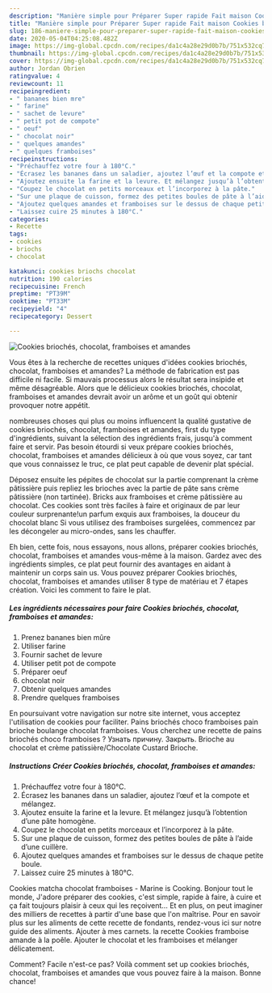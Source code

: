 ```yaml
---
description: "Manière simple pour Préparer Super rapide Fait maison Cookies briochés, chocolat, framboises et amandes"
title: "Manière simple pour Préparer Super rapide Fait maison Cookies briochés, chocolat, framboises et amandes"
slug: 186-maniere-simple-pour-preparer-super-rapide-fait-maison-cookies-brioches-chocolat-framboises-et-amandes
date: 2020-05-04T04:25:08.482Z
image: https://img-global.cpcdn.com/recipes/da1c4a28e29d0b7b/751x532cq70/cookies-brioches-chocolat-framboises-et-amandes-photo-principale-de-la-recette.jpg
thumbnail: https://img-global.cpcdn.com/recipes/da1c4a28e29d0b7b/751x532cq70/cookies-brioches-chocolat-framboises-et-amandes-photo-principale-de-la-recette.jpg
cover: https://img-global.cpcdn.com/recipes/da1c4a28e29d0b7b/751x532cq70/cookies-brioches-chocolat-framboises-et-amandes-photo-principale-de-la-recette.jpg
author: Jordan Obrien
ratingvalue: 4
reviewcount: 11
recipeingredient:
- " bananes bien mre"
- " farine"
- " sachet de levure"
- " petit pot de compote"
- " oeuf"
- " chocolat noir"
- " quelques amandes"
- " quelques framboises"
recipeinstructions:
- "Préchauffez votre four à 180°C."
- "Écrasez les bananes dans un saladier, ajoutez l’œuf et la compote et mélangez."
- "Ajoutez ensuite la farine et la levure. Et mélangez jusqu’à l’obtention d’une pâte homogène."
- "Coupez le chocolat en petits morceaux et l’incorporez à la pâte."
- "Sur une plaque de cuisson, formez des petites boules de pâte à l’aide d’une cuillère."
- "Ajoutez quelques amandes et framboises sur le dessus de chaque petite boule."
- "Laissez cuire 25 minutes à 180°C."
categories:
- Recette
tags:
- cookies
- briochs
- chocolat

katakunci: cookies briochs chocolat 
nutrition: 190 calories
recipecuisine: French
preptime: "PT39M"
cooktime: "PT33M"
recipeyield: "4"
recipecategory: Dessert

---
```



![Cookies briochés, chocolat, framboises et amandes](https://img-global.cpcdn.com/recipes/da1c4a28e29d0b7b/751x532cq70/cookies-brioches-chocolat-framboises-et-amandes-photo-principale-de-la-recette.jpg)

Vous êtes à la recherche de recettes uniques d'idées cookies briochés, chocolat, framboises et amandes? La méthode de fabrication est pas difficile ni facile. Si mauvais processus alors le résultat sera insipide et même désagréable. Alors que le délicieux cookies briochés, chocolat, framboises et amandes devrait avoir un arôme et un goût qui obtenir provoquer notre appétit.

nombreuses choses qui plus ou moins influencent la qualité gustative de cookies briochés, chocolat, framboises et amandes, first du type d'ingrédients, suivant la sélection des ingrédients frais, jusqu'à comment faire et servir. Pas besoin étourdi si veux prépare cookies briochés, chocolat, framboises et amandes délicieux à où que vous soyez, car tant que vous connaissez le truc, ce plat peut capable de devenir plat spécial.

Déposez ensuite les pépites de chocolat sur la partie comprenant la crème pâtissière puis repliez les brioches avec la partie de pâte sans crème pâtissière (non tartinée). Bricks aux framboises et crème pâtissière au chocolat. Ces cookies sont très faciles à faire et originaux de par leur couleur surprenante!un parfum exquis aux framboises, la douceur du chocolat blanc Si vous utilisez des framboises surgelées, commencez par les décongeler au micro-ondes, sans les chauffer.


Eh bien, cette fois, nous essayons, nous allons, préparer cookies briochés, chocolat, framboises et amandes vous-même à la maison. Gardez avec des ingrédients simples, ce plat peut fournir des avantages en aidant à maintenir un corps sain us. Vous pouvez préparer Cookies briochés, chocolat, framboises et amandes utiliser 8 type de matériau et 7 étapes création. Voici les comment to faire le plat.

<!--inarticleads1-->

##### Les ingrédients nécessaires pour faire Cookies briochés, chocolat, framboises et amandes:

1. Prenez  bananes bien mûre
1. Utiliser  farine
1. Fournir  sachet de levure
1. Utiliser  petit pot de compote
1. Préparer  oeuf
1.   chocolat noir
1. Obtenir  quelques amandes
1. Prendre  quelques framboises


En poursuivant votre navigation sur notre site internet, vous acceptez l&#39;utilisation de cookies pour faciliter. Pains briochés choco framboises pain brioche boulange chocolat framboises. Vous cherchez une recette de pains briochés choco framboises ? Узнать причину. Закрыть. Brioche au chocolat et crème patissière/Chocolate Custard Brioche. 

<!--inarticleads2-->

##### Instructions Créer Cookies briochés, chocolat, framboises et amandes:

1. Préchauffez votre four à 180°C.
1. Écrasez les bananes dans un saladier, ajoutez l’œuf et la compote et mélangez.
1. Ajoutez ensuite la farine et la levure. Et mélangez jusqu’à l’obtention d’une pâte homogène.
1. Coupez le chocolat en petits morceaux et l’incorporez à la pâte.
1. Sur une plaque de cuisson, formez des petites boules de pâte à l’aide d’une cuillère.
1. Ajoutez quelques amandes et framboises sur le dessus de chaque petite boule.
1. Laissez cuire 25 minutes à 180°C.


Cookies matcha chocolat framboises - Marine is Cooking. Bonjour tout le monde, J&#39;adore préparer des cookies, c&#39;est simple, rapide à faire, à cuire et ça fait toujours plaisir à ceux qui les reçoivent… Et en plus, on peut imaginer des milliers de recettes à partir d&#39;une base que l&#39;on maîtrise. Pour en savoir plus sur les aliments de cette recette de fondants, rendez-vous ici sur notre guide des aliments. Ajouter à mes carnets. la recette Cookies framboise amande à la poêle. Ajouter le chocolat et les framboises et mélanger délicatement. 


Comment? Facile n'est-ce pas? Voilà comment set up cookies briochés, chocolat, framboises et amandes que vous pouvez faire à la maison. Bonne chance!

